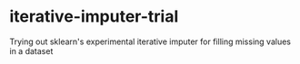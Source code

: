 # iterative-imputer-trial
Trying out sklearn's experimental iterative imputer for filling missing values in a dataset
